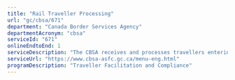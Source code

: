 ```yaml
---
title: "Rail Traveller Processing"
url: "gc/cbsa/671"
department: "Canada Border Services Agency"
departmentAcronym: "cbsa"
serviceId: "671"
onlineEndtoEnd: 1
serviceDescription: "The CBSA receives and processes travellers entering at Canadian POEs via rail mode."
serviceUrl: "https://www.cbsa-asfc.gc.ca/menu-eng.html"
programDescription: "Traveller Facilitation and Compliance"
---
```

